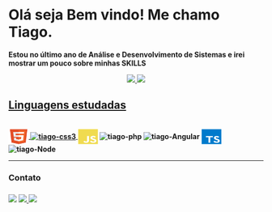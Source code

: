 # <h1>Olá seja Bem vindo! Me chamo Tiago.

 <strong >Estou no último ano de Análise e Desenvolvimento de Sistemas e irei mostrar um pouco sobre minhas SKILLS
 <br>
<div align="center">
  <a href="https://github.com/THPL28">
  <img height="100em" src="https://github-readme-stats.vercel.app/api?username=THPL28&show_icons=true&theme=dark&include_all_commits=true&count_private=true"/>
  <img height="100em" src="https://github-readme-stats.vercel.app/api/top-langs/?username=THPL28&layout=compact&langs_count=7&theme=dark"/>
</div>
<h2>Linguagens estudadas</h2>
<div style="display: inline_block"><br>
  <img align="center" alt="tiago-HTML" height="30" width="40" src="https://raw.githubusercontent.com/devicons/devicon/master/icons/html5/html5-original.svg">
  <img align="center" alt="tiago-css3" height="30" width="40" src="https://cdn.jsdelivr.net/gh/devicons/devicon/icons/css3/css3-original.svg" />
  <img align="center" alt="tiago-Js" height="30" width="40" src="https://raw.githubusercontent.com/devicons/devicon/master/icons/javascript/javascript-plain.svg"></a>
  <img align="center" alt="tiago-php" height="40" width="50" src="https://cdn.jsdelivr.net/gh/devicons/devicon/icons/php/php-original.svg" />
  <img   align="center" alt="tiago-Angular" height="30" width="40" src="https://cdn.jsdelivr.net/gh/devicons/devicon/icons/angularjs/angularjs-original.svg" />
  <img align="center" alt="tiago-Ts" height="30" width="40" src="https://raw.githubusercontent.com/devicons/devicon/master/icons/typescript/typescript-plain.svg">
  <img  align="center" alt="tiago-Node" height="30" width="40" src="https://cdn.jsdelivr.net/gh/devicons/devicon/icons/nodejs/nodejs-original.svg" />

  
  
  </div>
  <hr>
<h3> Contato<h3>
  
  <footer>
  <a href = "mailto:tiago.looze28@gmail.com"><img src="https://img.shields.io/badge/-Gmail-%23333?style=for-the-badge&logo=gmail&logoColor=white" target="_blank"></a>
   <a href="https://instagram.com/tiagolooze" target="_blank"/><img src="https://img.shields.io/badge/-Instagram-%23E4405F?style=for-the-badge&logo=instagram&logoColor=white" target="_blank">
   <a href=" https://www.linkedin.com/in/tiago-looze-b1a0001b7" target="_blank"/><img src="https://img.shields.io/badge/-LinkedIn-%230077B5?style=for-the-badge&logo=linkedin&logoColor=white" target="_blank"> 
  </footer>
